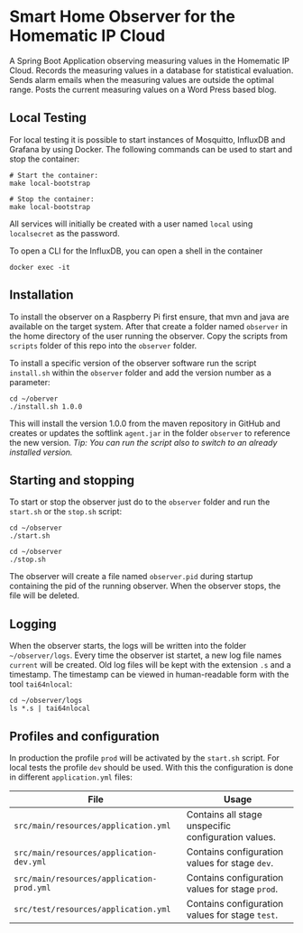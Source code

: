 # Smart Home Observer for the Homematic IP Cloud
A Spring Boot Application observing measuring values in the Homematic IP Cloud.
Records the measuring values in a database for statistical evaluation. Sends alarm
emails when the measuring values are outside the optimal range. Posts the
current measuring values on a Word Press based blog.

## Local Testing

For local testing it is possible to start instances of Mosquitto, InfluxDB and Grafana by using Docker.
The following commands can be used to start and stop the container:

```shell
# Start the container:
make local-bootstrap

# Stop the container:
make local-bootstrap
```

All services will initially be created with a user named `local` using `localsecret` as the password.

To open a CLI for the InfluxDB, you can open a shell in the container

```shell
docker exec -it 
```

## Installation
To install the observer on a Raspberry Pi first ensure, that mvn and java are available
on the target system. After that create a folder named `observer` in the home directory
of the user running the observer. Copy the scripts from `scripts` folder of this repo
into the `observer` folder.

To install a specific version of the observer software run the script `install.sh`
within the `observer` folder and add the version number as a parameter:
```shell
cd ~/oberver
./install.sh 1.0.0
```
This will install the version 1.0.0 from the maven repository in GitHub and creates
or updates the softlink `agent.jar` in the folder `observer` to reference the new version.
*Tip: You can run the script also to switch to an already installed version.*

## Starting and stopping
To start or stop the observer just do to the `observer` folder and run the `start.sh`
or the `stop.sh` script:
```shell
cd ~/observer
./start.sh
```
```shell
cd ~/observer
./stop.sh
```
The observer will create a file named `observer.pid` during startup containing the
pid of the running observer. When the observer stops, the file will be deleted.

## Logging
When the observer starts, the logs will be written into the folder `~/observer/logs`.
Every time the observer ist startet, a new log file names `current` will be created.
Old log files will be kept with the extension `.s` and a timestamp. The timestamp can
be viewed in human-readable form with the tool `tai64nlocal`:
```shell
cd ~/observer/logs
ls *.s | tai64nlocal
```

## Profiles and configuration
In production the profile `prod` will be activated by the `start.sh` script.
For local tests the profile `dev` should be used. With this the configuration
is done in different `application.yml` files:

| File                                      | Usage                                               |
|-------------------------------------------|-----------------------------------------------------|
| `src/main/resources/application.yml`      | Contains all stage unspecific configuration values. |
| `src/main/resources/application-dev.yml`  | Contains configuration values for stage `dev`.      |
| `src/main/resources/application-prod.yml` | Contains configuration values for stage `prod`.     |
| `src/test/resources/application.yml`      | Contains configuration values for stage `test`.     |
